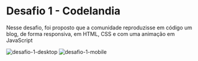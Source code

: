 # Desafio 1 - Codelandia

Nesse desafio, foi proposto que a comunidade reproduzisse em código um blog, de forma responsiva, em HTML, CSS e com uma animação em JavaScript

![desafio-1-desktop](https://user-images.githubusercontent.com/85260155/153731728-c9aebf03-6ff0-492f-af7b-9e9181d0b40d.png)
![desafio-1-mobile](https://user-images.githubusercontent.com/85260155/153731729-116fafee-2dc9-4796-8eb5-eac56347312d.png)
